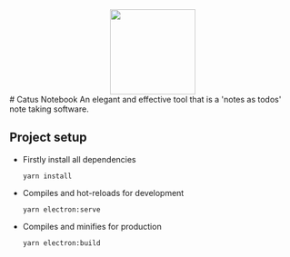 <div align="center"><img src="https://pic.imgdb.cn/item/615b6ee22ab3f51d91933839.png" height="150" width="150"></div>
# Catus Notebook
An elegant and effective tool that is a 'notes as todos' note taking software.


## Project setup

- Firstly install all dependencies

	```shell
	yarn install
	```

- Compiles and hot-reloads for development

	```shell
	yarn electron:serve
	```

- Compiles and minifies for production

	```shell
	yarn electron:build
	```



